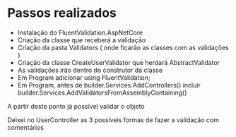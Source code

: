 # Passos realizados

- Instalação do FluentValidation.AspNetCore
- Criação da classe que receberá a validação
- Criação da pasta Validators ( onde ficarão as classes com as validações )
- Criação da classe CreateUserValidator que herdará AbstractValidator
- As validações irão dentro do construtor da classe
- Em Program adicionar using FluentValidation;
- Em Program, antes de builder.Services.AddControllers() incluir builder.Services.AddValidatorsFromAssemblyContaining<CreateUserValidator>()

A partir deste ponto já possível validar o objeto

Deixei no UserController as 3 possíveis formas de fazer a validação com comentários